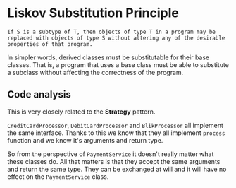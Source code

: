 # Liskov Substitution Principle

~~~
If S is a subtype of T, then objects of type T in a program may be replaced with objects of type S without altering any of the desirable properties of that program.
~~~

In simpler words, derived classes must be substitutable for their base classes. That is, a program that uses a base class must be able to substitute a subclass without affecting the correctness of the program.


## Code analysis

This is very closely related to the **Strategy** pattern.

`CreditCardProcessor`, `DebitCardProcessor` and `BlikProcessor` all implement the same interface. Thanks to this we know that they all implement `process` function and we know it's arguments and return type.

So from the perspective of `PaymentService` it doesn't really matter what these classes do. All that matters is that they accept the same arguments and return the same type. They can be exchanged at will and it will have no effect on the `PaymentService` class.
